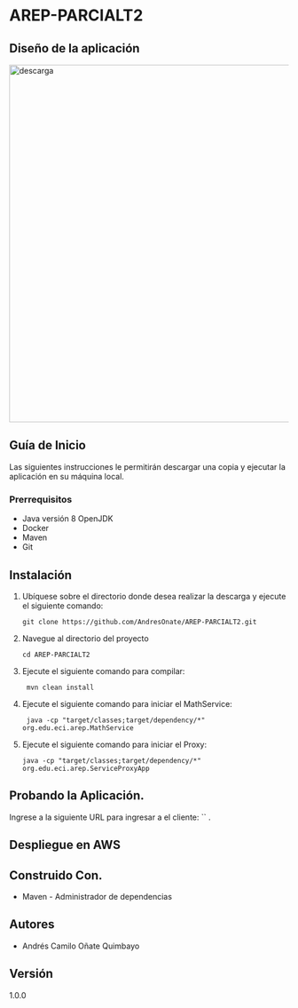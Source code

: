 # AREP-PARCIALT2


## Diseño de la aplicación

<img width="644" alt="descarga" src="https://github.com/AndresOnate/AREP-PARCIALT2/assets/63562181/c9594515-7257-453f-b404-397496ff514c">


## Guía de Inicio

Las siguientes instrucciones le permitirán descargar una copia y ejecutar la aplicación en su máquina local.

### Prerrequisitos

- Java versión 8 OpenJDK
- Docker
- Maven
- Git

## Instalación 


1. Ubíquese sobre el directorio donde desea realizar la descarga y ejecute el siguiente comando:

    ``` git clone https://github.com/AndresOnate/AREP-PARCIALT2.git ```

2. Navegue al directorio del proyecto

   ``` cd AREP-PARCIALT2 ```

3. Ejecute el siguiente comando para compilar:

   ``` mvn clean install```
   
4. Ejecute el siguiente comando para  iniciar el MathService:

   ``` java -cp "target/classes;target/dependency/*" org.edu.eci.arep.MathService```


4. Ejecute el siguiente comando para  iniciar el Proxy:

   ``` java -cp "target/classes;target/dependency/*" org.edu.eci.arep.ServiceProxyApp ```

   
## Probando la Aplicación.  

Ingrese a la siguiente URL para ingresar a el cliente: `` .





## Despliegue en AWS



## Construido Con. 

- Maven - Administrador de dependencias

## Autores 

- Andrés Camilo Oñate Quimbayo

## Versión
1.0.0
